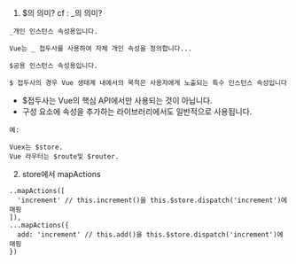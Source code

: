 
1. $의 의미? cf : _의 의미?
```
_개인 인스턴스 속성용입니다.

Vue는 _ 접두사를 사용하여 자체 개인 속성을 정의합니다...

$공용 인스턴스 속성용입니다.

$ 접두사의 경우 Vue 생태계 내에서의 목적은 사용자에게 노출되는 특수 인스턴스 속성입니다

```
- $접두사는 Vue의 핵심 API에서만 사용되는 것이 아닙니다.
- 구성 요소에 속성을 추가하는 라이브러리에서도 일반적으로 사용됩니다.
```
예:

Vuex는 $store.
Vue 라우터는 $route및 $router.
```

2. store에서 mapActions
```
..mapActions([
  'increment' // this.increment()을 this.$store.dispatch('increment')에 매핑
]),
...mapActions({
  add: 'increment' // this.add()을 this.$store.dispatch('increment')에 매핑
})
```
